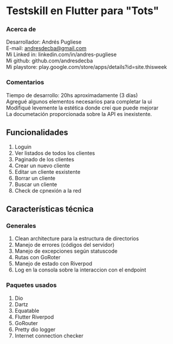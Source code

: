 # Testskill en Flutter para "Tots"

### Acerca de
Desarrollador: Andrés Pugliese<br>
E-mail: andresdecba@gmail.com<br>
Mi Linked in: linkedin.com/in/andres-pugliese<br>
Mi github: github.com/andresdecba<br>
Mi playstore: play.google.com/store/apps/details?id=site.thisweek<br>

### Comentarios
Tiempo de desarrollo: 20hs aproximadamente (3 días)<br>
Agregué algunos elementos necesarios para completar la ui<br>
Modifiqué levemente la estética donde creí que puede mejorar<br>
La documetación proporcionada sobre la API es inexistente.

## Funcionalidades
1. Loguin
2. Ver listados de todos los clientes
3. Paginado de los clientes
4. Crear un nuevo cliente
5. Editar un cliente esxistente
6. Borrar un cliente
7. Buscar un cliente
8. Check de cpnexión a la red

## Características técnica

### Generales
1. Clean architecture para la estructura de directorios
2. Manejo de errores (códigos del servidor)
3. Manejo de excepciones según statuscode
4. Rutas con GoRoter
5. Manejo de estado con Riverpod
6. Log en la consola sobre la interaccion con el endpoint

### Paquetes usados
1. Dio
2. Dartz
3. Equatable
4. Flutter Riverpod
5. GoRouter
6. Pretty dio logger
7. Internet connection checker

